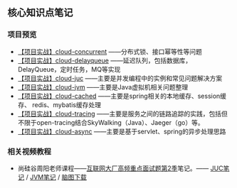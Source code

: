 ## 核心知识点笔记



### 项目预览

- [【项目实战】cloud-concurrent](https://github.com/GitHubWxw/wxw-concurrent/tree/master/cloud-concurrent)  ——分布式锁、接口幂等性等问题
- [【项目实战】cloud-delayqueue](https://github.com/GitHubWxw/wxw-concurrent/tree/master/cloud-delayqueue)  ——延迟队列，包括数据库，DelayQueue，定时任务，MQ等实现
- [【项目实战】cloud-juc](https://github.com/GitHubWxw/wxw-concurrent/tree/master/cloud-juc)  ——主要是并发编程中的实例和常见问题解决方案
- [【项目实战】cloud-jvm](https://github.com/GitHubWxw/wxw-concurrent/tree/master/cloud-jvm)  ——主要是Java虚拟机相关问题整理
- [【项目实战】cloud-cached](https://github.com/GitHubWxw/wxw-concurrent/tree/dev-wxw/cloud-cached)   ——主要是spring相关的本地缓存、session缓存、 redis、mybatis缓存处理
- [【项目实战】cloud-tracing](https://github.com/GitHubWxw/wxw-concurrent/tree/dev-wxw/cloud-tracing)   ——主要是服务之间的链路追踪的实践，包括但不限于open-tracing结合SkyWalking（Java）、Jaeger（go）等。
- [【项目实战】cloud-async](https://github.com/GitHubWxw/wxw-concurrent/tree/dev-wxw/cloud-async)  ——主要是基于servlet、spring的异步处理思路



### 相关视频教程

- 尚硅谷周阳老师课程——[互联网大厂高频重点面试题第2季](https://www.bilibili.com/video/av48961087/)笔记。—— [JUC笔记](https://github.com/MaJesTySA/JVM-JUC-Core/blob/master/docs/JUC.md) / [JVM笔记](https://github.com/MaJesTySA/JVM-JUC-Core/blob/master/docs/JVM.md) / [脑图下载](https://github.com/MaJesTySA/JVM-JUC-Core/raw/master/docs/jvm%20juc.xmind) 